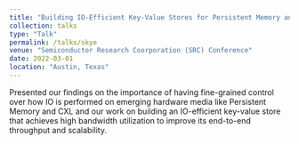 ```yaml
---
title: "Building IO-Efficient Key-Value Stores for Persistent Memory and CXL"
collection: talks
type: "Talk"
permalink: /talks/skye
venue: "Semiconductor Research Coorporation (SRC) Conference"
date: 2022-03-01
location: "Austin, Texas"
---
```


Presented our findings on the importance of having fine-grained control over how IO is performed
on emerging hardware media like Persistent Memory and CXL and our work on building an
IO-efficient key-value store that achieves high bandwidth utilization to improve its
end-to-end throughput and scalability.
